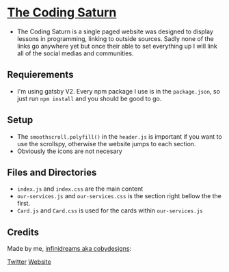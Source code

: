 # [The Coding Saturn](https://bruce-hopkins-jr.github.io/Coding-Saturn/)

* The Coding Saturn is a single paged website was designed to display lessons in programming, linking to outside sources. Sadly none of the links go anywhere yet but once their able to set everything up I will link all of the social medias and communities.

## Requierements 

* I'm using gatsby V2. Every npm package I use is in the `package.json`, so just run `npm install` and you should be good to go. 

## Setup

* The `smoothscroll.polyfill()` in the `header.js` is important if you want to use the scrollspy, otherwise the website jumps to each section.
* Obviously the icons are not necesary

## Files and Directories

* `index.js` and `index.css` are the main content
* `our-services.js` and `our-services.css` is the section right bellow the the first. 
* `Card.js` and `Card.css` is used for the cards within `our-services.js`



## Credits
Made by me, [infinidreams aka cobydesigns](http://cobydesigns.budgetchamp.net/):

[Twitter](https://twitter.com/InfiniDreams1/)
[Website](http://cobydesigns.budgetchamp.net/)


